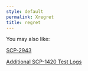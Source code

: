 ```yaml
---
style: default
permalink: Xregret
title: regret
---
```

You may also like:

[SCP-2943](http://scp-wiki.net/scp-2943)

[Additional SCP-1420 Test Logs](http://scp-wiki.net/additional-scp-1420-test-logs-can-be-found-here)
